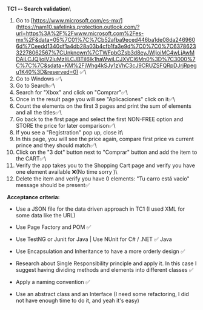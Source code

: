 **TC1 -- Search validation**\
1. Go
to [https://www.microsoft.com/es-mx/](https://nam10.safelinks.protection.outlook.com/?url=https%3A%2F%2Fwww.microsoft.com%2Fes-mx%2F&data=05%7C01%7C%7Cb52afba9eced446ba1de08da2469606d%7Ceedd1340df1a4db28a03b4cfb1fa3e9d%7C0%7C0%7C637862332278062567%7CUnknown%7CTWFpbGZsb3d8eyJWIjoiMC4wLjAwMDAiLCJQIjoiV2luMzIiLCJBTiI6Ik1haWwiLCJXVCI6Mn0%3D%7C3000%7C%7C%7C&sdata=KM%2FjWhg4kSJy1zVhC3cJ9CRUZSFQRpDJrjRpegu1K40%3D&reserved=0)
✅\
2. Go to Windows ✅\
3. Go to Search✅\
4. Search for "Xbox" and click on \"Comprar\"✅\
5. Once in the result page you will see \"Aplicaciones\" click on it✅\
6. Count the elements on the first 3 pages and print the sum of elements
and all the titles✅\
7. Go back to the first page and select the first NON-FREE option and
STORE the price for later comparison✅\
8. If you see a \"Registration\" pop up, close it\
9. In this page, you will see the price again, compare first price vs
current prince and they should match✅\
10. Click on the \"3 dot\" button next to \"Comprar\" button and add the
item to the CART✅\
11. Verify the app takes you to the Shopping Cart page and verify you
have one element available ❌(No time sorry )\
12. Delete the item and verify you have 0 elements: \"Tu carro está
vacío\" message should be present✅

**Acceptance criteria:**

-   Use a JSON file for the data driven approach in TC1 (I used XML for
    some data like the URL)

-   Use Page Factory and POM ✅

-   Use TestNG or Junit for Java \| Use NUnit for C\# / .NET ✅ Java

-   Use Encapsulation and Inheritance to have a more orderly design ✅

-   Research about Single Responsibility principle and apply it. In this
    case I suggest having dividing methods and elements into different
    classes ✅

-   Apply a naming convention ✅

-   Use an abstract class and an Interface (I need some refactoring, I
    did not have enough time to do it, and yeah it's easy)
